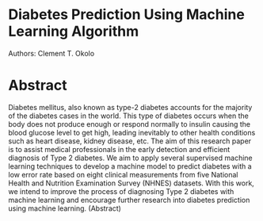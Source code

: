 # Diabetes Prediction Using Machine Learning Algorithm
Authors: Clement T. Okolo
# Abstract
Diabetes mellitus, also known as type-2 diabetes accounts for the majority of the diabetes cases in the world. This type of diabetes occurs when the body does not produce enough or respond normally to insulin causing the blood glucose level to get high, leading inevitably to other health conditions such as heart disease, kidney disease, etc. The aim of this research paper is to assist medical professionals in the early detection and efficient diagnosis of Type 2 diabetes. We aim to apply several supervised machine learning techniques to develop a machine model to predict diabetes with a low error rate based on eight clinical measurements from five National Health and Nutrition Examination Survey (NHNES) datasets. With this work, we intend to improve the process of diagnosing Type 2 diabetes with machine learning and encourage further research into diabetes prediction using machine learning. (Abstract)
